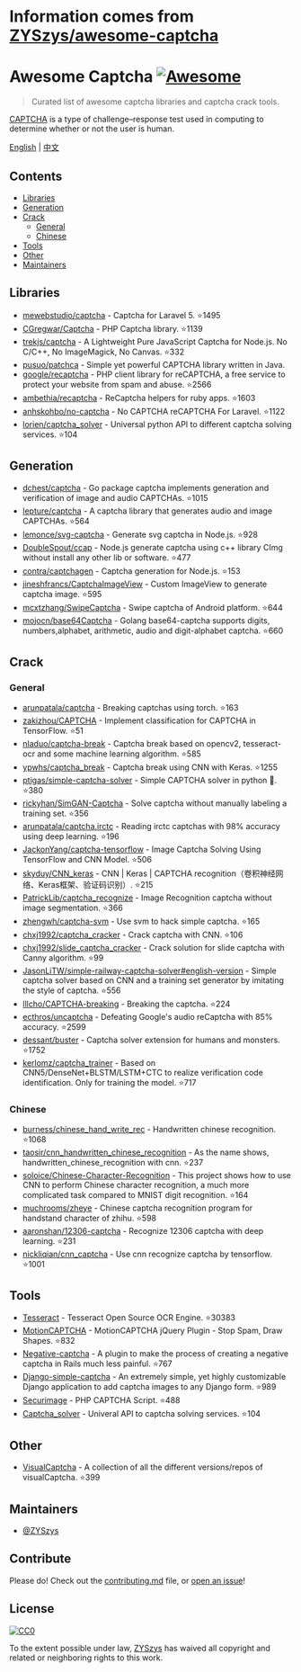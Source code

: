 # Information comes from [ZYSzys/awesome-captcha](https://github.com/ZYSzys/awesome-captcha)
# Awesome Captcha [![Awesome](https://awesome.re/badge.svg)](https://awesome.re)

> Curated list of awesome captcha libraries and captcha crack tools.

[CAPTCHA](https://en.wikipedia.org/wiki/CAPTCHA) is a type of challenge–response test used in computing to determine whether or not the user is human.


[English](README.md) | [中文](README-zh.md)

## Contents

- [Libraries](#libraries)
- [Generation](#generation)
- [Crack](#crack)
  - [General](#general)
  - [Chinese](#chinese)
- [Tools](#tools)
- [Other](#other)
- [Maintainers](#maintainers)


## Libraries

- [mewebstudio/captcha](https://github.com/mewebstudio/captcha) - Captcha for Laravel 5. :star:1495
- [CGregwar/Captcha](https://github.com/Gregwar/Captcha) - PHP Captcha library. :star:1139
- [trekjs/captcha](https://github.com/trekjs/captcha) - A Lightweight Pure JavaScript Captcha for Node.js. No C/C++, No ImageMagick, No Canvas. :star:332
- [pusuo/patchca](https://github.com/pusuo/patchca) - Simple yet powerful CAPTCHA library written in Java.
- [google/recaptcha](https://github.com/google/recaptcha) - PHP client library for reCAPTCHA, a free service to protect your website from spam and abuse. :star:2566
- [ambethia/recaptcha](https://github.com/ambethia/recaptcha) - ReCaptcha helpers for ruby apps. :star:1603
- [anhskohbo/no-captcha](https://github.com/anhskohbo/no-captcha) - No CAPTCHA reCAPTCHA For Laravel. :star:1122
- [lorien/captcha_solver](https://github.com/lorien/captcha_solver) - Universal python API to different captcha solving services. :star:104


## Generation
- [dchest/captcha](https://github.com/dchest/captcha) - Go package captcha implements generation and verification of image and audio CAPTCHAs. :star:1015
- [lepture/captcha](https://github.com/lepture/captcha) - A captcha library that generates audio and image CAPTCHAs. :star:564
- [lemonce/svg-captcha](https://github.com/lemonce/svg-captcha) - Generate svg captcha in Node.js. :star:928
- [DoubleSpout/ccap](https://github.com/DoubleSpout/ccap) - Node.js generate captcha using c++ library CImg without install any other lib or software. :star:477
- [contra/captchagen](https://github.com/contra/captchagen) - Captcha generation for Node.js. :star:153
- [jineshfrancs/CaptchaImageView](https://github.com/jineshfrancs/CaptchaImageView) - Custom ImageView to generate captcha image. :star:595
- [mcxtzhang/SwipeCaptcha](https://github.com/mcxtzhang/SwipeCaptcha) - Swipe captcha of Android platform. :star:644
- [mojocn/base64Captcha](https://github.com/mojocn/base64Captcha) - Golang base64-captcha supports digits, numbers,alphabet, arithmetic, audio and digit-alphabet captcha. :star:660


## Crack

### General
- [arunpatala/captcha](https://github.com/arunpatala/captcha) - Breaking captchas using torch. :star:163
- [zakizhou/CAPTCHA](https://github.com/zakizhou/CAPTCHA) - Implement classification for CAPTCHA in TensorFlow. :star:51
- [nladuo/captcha-break](https://github.com/nladuo/captcha-break) - Captcha break based on opencv2, tesseract-ocr and some machine learning algorithm. :star:585
- [ypwhs/captcha_break](https://github.com/ypwhs/captcha_break) - Captcha break using CNN with Keras. :star:1255
- [ptigas/simple-captcha-solver](https://github.com/ptigas/simple-captcha-solver) - Simple CAPTCHA solver in python 🐍. :star:380
- [rickyhan/SimGAN-Captcha](https://github.com/rickyhan/SimGAN-Captcha) - Solve captcha without manually labeling a training set. :star:356
- [arunpatala/captcha.irctc](https://github.com/arunpatala/captcha.irctc) - Reading irctc captchas with 98% accuracy using deep learning. :star:196
- [JackonYang/captcha-tensorflow](https://github.com/JackonYang/captcha-tensorflow) - Image Captcha Solving Using TensorFlow and CNN Model. :star:506
- [skyduy/CNN_keras](https://github.com/skyduy/CNN_keras) - CNN | Keras | CAPTCHA recognition（卷积神经网络、Keras框架、验证码识别）. :star:215
- [PatrickLib/captcha_recognize](https://github.com/PatrickLib/captcha_recognize) - Image Recognition captcha without image segmentation. :star:366
- [zhengwh/captcha-svm](https://github.com/zhengwh/captcha-svm) - Use svm to hack simple captcha. :star:165
- [chxj1992/captcha_cracker](https://github.com/chxj1992/captcha_cracker) - Crack captcha with CNN. :star:106
- [chxj1992/slide_captcha_cracker](https://github.com/chxj1992/slide_captcha_cracker) - Crack solution for slide captcha with Canny algorithm. :star:99
- [JasonLiTW/simple-railway-captcha-solver#english-version](https://github.com/JasonLiTW/simple-railway-captcha-solver#english-version) - Simple captcha solver based on CNN and a training set generator by imitating the style of captcha. :star:556
- [lllcho/CAPTCHA-breaking](https://github.com/lllcho/CAPTCHA-breaking) - Breaking the captcha. :star:224
- [ecthros/uncaptcha](https://github.com/ecthros/uncaptcha) - Defeating Google's audio reCaptcha with 85% accuracy. :star:2599
- [dessant/buster](https://github.com/dessant/buster) - Captcha solver extension for humans and monsters. :star:1752
- [kerlomz/captcha_trainer](https://github.com/kerlomz/captcha_trainer) - Based on CNN5/DenseNet+BLSTM/LSTM+CTC to realize verification code identification. Only for training the model. :star:717

### Chinese
- [burness/chinese_hand_write_rec](https://github.com/burness/tensorflow-101/tree/master/chinese_hand_write_rec/src) - Handwritten chinese recognition. :star:1068
- [taosir/cnn_handwritten_chinese_recognition](https://github.com/taosir/cnn_handwritten_chinese_recognition) - As the name shows, handwritten_chinese_recognition with cnn. :star:237
- [soloice/Chinese-Character-Recognition](https://github.com/soloice/Chinese-Character-Recognition) - This project shows how to use CNN to perform Chinese character recognition, a much more complicated task compared to MNIST digit recognition. :star:164
- [muchrooms/zheye](https://github.com/muchrooms/zheye) - Chinese captcha recognition program for handstand character of zhihu. :star:598
- [aaronshan/12306-captcha](https://github.com/aaronshan/12306-captcha) - Recognize 12306 captcha with deep learning. :star:231
- [nickliqian/cnn_captcha](https://github.com/nickliqian/cnn_captcha) - Use cnn recognize captcha by tensorflow. :star:1001


## Tools

- [Tesseract](https://github.com/tesseract-ocr/tesseract) - Tesseract Open Source OCR Engine. :star:30383
- [MotionCAPTCHA](https://github.com/wjcrowcroft/MotionCAPTCHA) - MotionCAPTCHA jQuery Plugin - Stop Spam, Draw Shapes. :star:832
- [Negative-captcha](https://github.com/subwindow/negative-captcha) - A plugin to make the process of creating a negative captcha in Rails much less painful. :star:767
- [Django-simple-captcha](https://github.com/mbi/django-simple-captcha) - An extremely simple, yet highly customizable Django application to add captcha images to any Django form. :star:989
- [Securimage](https://github.com/dapphp/securimage) - PHP CAPTCHA Script. :star:488
- [Captcha_solver](https://github.com/lorien/captcha_solver) - Univeral API to captcha solving services. :star:104


## Other

- [VisualCaptcha](https://github.com/emotionLoop/visualCaptcha) - A collection of all the different versions/repos of visualCaptcha. :star:399


## Maintainers

- [@ZYSzys](https://github.com/ZYSzys)


## Contribute

Please do! Check out the [contributing.md](contributing.md) file, or [open an issue](https://github.com/ZYSzys/awesome-captcha/issues/new)!


## License

[![CC0](http://mirrors.creativecommons.org/presskit/buttons/88x31/svg/cc-zero.svg)](https://creativecommons.org/publicdomain/zero/1.0/)

To the extent possible under law, [ZYSzys](https://github.com/ZYSzys) has waived all copyright and related or neighboring rights to this work.

